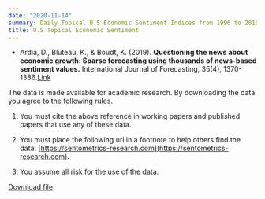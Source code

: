 ```yaml
---
date: "2020-11-14"
summary: Daily Topical U.S Economic Sentiment Indices from 1996 to 2016.
title: U.S Topical Economic Sentiment
---
```



- Ardia, D., Bluteau, K., & Boudt, K. (2019). **Questioning the news about economic growth: Sparse forecasting using thousands of news-based sentiment values.** International Journal of Forecasting, 35(4), 1370-1386.[Link](https://www.sciencedirect.com/science/article/pii/S0169207018302036)

The data is made available for academic research. By downloading the data you agree to the following rules.

1) You must cite the above reference in working papers and published papers that use any of these data.

2) You must place the following url in a footnote to help others find the data: [https://sentometrics-research.com](https://sentometrics-research.com).

3) You assume all risk for the use of the data.

[Download file](https://www.dropbox.com/s/b2ifghiwd5f6qvf/US_Topical_Economic_Sentiment.csv?dl=1)